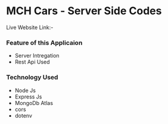 # MCH Cars - Server Side Codes

Live Website Link:-

### Feature of this Applicaion

* Server Intregation
* Rest Api Used

### Technology Used

* Node Js
* Express Js
* MongoDb Atlas
* cors
* dotenv

